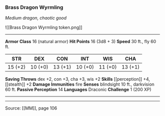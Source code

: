 ### Brass Dragon Wyrmling
_Medium dragon, chaotic good_

![[Brass Dragon Wyrmling token.png]]




---

**Armor Class** 16 (natural armor)
**Hit Points** 16 (3d8 + 3)
**Speed** 30 ft., fly 60 ft.

| STR     | DEX     | CON     | INT     | WIS     | CHA     |
|---------|---------|---------|---------|---------|---------|
| 15 (+2) | 10 (+0) | 13 (+1) | 10 (+0) | 11 (+0) | 13 (+1) |

**Saving Throws** dex +2, con +3, cha +3, wis +2
**Skills** [[perception]] +4, [[stealth]] +2
**Damage Immunities** fire
**Senses** blindsight 10 ft., darkvision 60 ft.
**Passive Perception** 14
**Languages** Draconic
**Challenge** 1 (200 XP)

---


---

Source: [[MM]], page 106